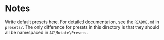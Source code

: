 # Notes #

Write default presets here.  For detailed documentation, see the `README.md` in `presets/`.  The only difference for presets in this directory is that they should all be namespaced in `AC\Mutate\Presets`.
